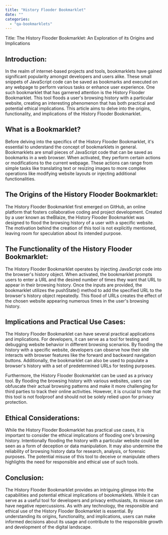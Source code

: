 ```yaml
---
title: "History Flooder Bookmarklet"
date: ""
categories: 
  - "qa-bookmarklets"
---
```


Title: The History Flooder Bookmarklet: An Exploration of its Origins and Implications

## Introduction:

In the realm of internet-based projects and tools, bookmarklets have gained significant popularity amongst developers and users alike. These small snippets of JavaScript code can be saved as bookmarks and executed on any webpage to perform various tasks or enhance user experience. One such bookmarklet that has garnered attention is the History Flooder Bookmarklet. This tool floods a user's browsing history with a particular website, creating an interesting phenomenon that has both practical and potential ethical implications. This article aims to delve into the origins, functionality, and implications of the History Flooder Bookmarklet.

## What is a Bookmarklet?

Before delving into the specifics of the History Flooder Bookmarklet, it's essential to understand the concept of bookmarklets in general. Bookmarklets are small pieces of JavaScript code that can be saved as bookmarks in a web browser. When activated, they perform certain actions or modifications to the current webpage. These actions can range from simple tasks like translating text or resizing images to more complex operations like modifying website layouts or injecting additional functionalities.

## The Origins of the History Flooder Bookmarklet:

The History Flooder Bookmarklet first emerged on GitHub, an online platform that fosters collaborative coding and project development. Created by a user known as theBlaize, the History Flooder Bookmarklet was designed to flood the browsing history of a user with a specific website. The motivation behind the creation of this tool is not explicitly mentioned, leaving room for speculation about its intended purpose.

## The Functionality of the History Flooder Bookmarklet:

The History Flooder Bookmarklet operates by injecting JavaScript code into the browser's history object. When activated, the bookmarklet prompts users to enter a URL and the desired number of times they want that URL to appear in their browsing history. Once the inputs are provided, the bookmarklet utilizes the pushState() method to add the specified URL to the browser's history object repeatedly. This flood of URLs creates the effect of the chosen website appearing numerous times in the user's browsing history.

## Implications and Practical Use Cases:

The History Flooder Bookmarklet can have several practical applications and implications. For developers, it can serve as a tool for testing and debugging website behavior in different browsing scenarios. By flooding the history with a specific website, developers can observe how their site interacts with browser features like the forward and backward navigation buttons. Additionally, the bookmarklet can also be used to populate a browser's history with a set of predetermined URLs for testing purposes.

Furthermore, the History Flooder Bookmarklet can be used as a privacy tool. By flooding the browsing history with various websites, users can obfuscate their actual browsing patterns and make it more challenging for third parties to track their online activities. However, it is crucial to note that this tool is not foolproof and should not be solely relied upon for privacy protection.

## Ethical Considerations:

While the History Flooder Bookmarklet has practical use cases, it is important to consider the ethical implications of flooding one's browsing history. Intentionally flooding the history with a particular website could be seen as a form of deception or data manipulation. It may also undermine the reliability of browsing history data for research, analysis, or forensic purposes. The potential misuse of this tool to deceive or manipulate others highlights the need for responsible and ethical use of such tools.

## Conclusion:

The History Flooder Bookmarklet provides an intriguing glimpse into the capabilities and potential ethical implications of bookmarklets. While it can serve as a useful tool for developers and privacy enthusiasts, its misuse can have negative repercussions. As with any technology, the responsible and ethical use of the History Flooder Bookmarklet is essential. By understanding its origins, functionality, and implications, users can make informed decisions about its usage and contribute to the responsible growth and development of the digital landscape.
